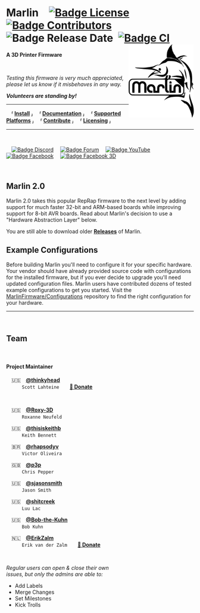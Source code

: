 
# Marlin [![Badge License]][License] [![Badge Contributors]][Contributors] ![Badge Release Date] [![Badge CI]][CI] <img align = 'right' width = 175 src = 'buildroot/share/pixmaps/logo/marlin-250.png'/>

**A 3D Printer Firmware**

<br>

*Testing this firmware is very much appreciated, <br>
please let us know if it misbehaves in any way.*

***Volunteers are standing by!***

---

 **⸢ [Install] ⸥**
 **⸢ [Documentation] ⸥**
 **⸢ [Supported Platforms] ⸥**
 **⸢ [Contribute] ⸥**
 **⸢ [Licensing] ⸥**

---

<br>

 [![Badge Discord]][Discord]
 [![Badge Forum]][Forum]
 [![Badge YouTube]][YouTube]
 [![Badge Facebook]][Facebook]
 [![Badge Facebook 3D]][Facebook 3D]

<br>




## Marlin 2.0

Marlin 2.0 takes this popular RepRap firmware to the next level by adding support for much faster 32-bit and ARM-based boards while improving support for 8-bit AVR boards. Read about Marlin's decision to use a "Hardware Abstraction Layer" below.

You are still able to download older **[Releases]** of Marlin.

## Example Configurations

Before building Marlin you'll need to configure it for your specific hardware. Your vendor should have already provided source code with configurations for the installed firmware, but if you ever decide to upgrade you'll need updated configuration files. Marlin users have contributed dozens of tested example configurations to get you started. Visit the [MarlinFirmware/Configurations][Configurations] repository to find the right configuration for your hardware.

---

<br>

## Team

<br>

#### Project Maintainer

 🇺🇸 **[@thinkyhead]** <br>
   `Scott Lahteine`  **[🎁 Donate][Donate Scott]**
   
<br>

 🇺🇸 **[@Roxy-3D]** <br>
   `Roxanne Neufeld`

 🇺🇸 **[@thisiskeithb]** <br>
   `Keith Bennett`
 
 🇧🇷 **[@rhapsodyv]** <br>
   `Victor Oliveira`

 🇬🇧 **[@p3p]** <br>
   `Chris Pepper`
 
 🇺🇸 **[@sjasonsmith]** <br>
   `Jason Smith`
 
 🇺🇸 **[@shitcreek]** <br>
   `Luu Lac`
 
 🇺🇸 **[@Bob-the-Kuhn]** <br>
   `Bob Kuhn`
 
 🇳🇱 **[@ErikZalm]** <br>
   `Erik van der Zalm`  **[🎁 Donate][Donate Erik]**

<br>

*Regular users can open & close their own* <br>
*issues, but only the admins are able to:*

- Add Labels
- Merge Changes
- Set Milestones
- Kick Trolls

<br>

<!----------------------------------------------------------------------------->

[Badge Contributors]: https://img.shields.io/github/contributors/marlinfirmware/marlin.svg?style=flat
[Badge Release Date]: https://img.shields.io/github/release-date/marlinfirmware/marlin.svg?style=flat
[Badge Facebook]: https://img.shields.io/badge/Firmware-1877F2?style=for-the-badge&logo=facebook&logoColor=white
[Badge Facebook 3D]: https://img.shields.io/badge/3D_Printer-1877F2?style=for-the-badge&logo=facebook&logoColor=white
[Badge Discord]: https://img.shields.io/badge/Discord-7289DA?style=for-the-badge&logo=discord&logoColor=white
[Badge YouTube]: https://img.shields.io/badge/Guides-FF0000?style=for-the-badge&logo=youtube&logoColor=white
[Badge License]: https://img.shields.io/badge/GPLv3-blue.svg?style=flat
[Badge Forum]: https://img.shields.io/badge/Forum-76B900?style=for-the-badge&logo=&logoColor=white
[Badge CI]: https://github.com/MarlinFirmware/Marlin/workflows/CI/badge.svg?branch=bugfix-2.0.x

[Supported Platforms]: docs/Platforms.md
[Contribute]: docs/Contribute.md
[Licensing]: docs/Licensing.md
[Install]: docs/Install.md
[License]: LICENSE


[CI]: https://github.com/MarlinFirmware/Marlin/actions
[Contributors]: https://github.com/MarlinFirmware/Marlin/graphs/contributors
[Releases]: https://github.com/MarlinFirmware/Marlin/releases
[bugfix-2.0.x]: https://github.com/MarlinFirmware/Marlin/tree/bugfix-2.0.x
[Issues]: https://github.com/MarlinFirmware/Marlin/issues


[Documentation]: https://marlinfw.org/
[Configurations]: https://github.com/MarlinFirmware/Configurations
[Coding Standards]: http://marlinfw.org/docs/development/coding_standards.html


[Discord]: https://discord.gg/n5NJ59y
[Facebook]: https://www.facebook.com/groups/1049718498464482/
[Forum]: https://forums.reprap.org/list.php?415
[Facebook 3D]: https://www.facebook.com/groups/3Dtechtalk/
[YouTube]: https://www.youtube.com/results?search_query=marlin+configuration


[@thisiskeithb]: https://github.com/thisiskeithb
[@Bob-the-Kuhn]: https://github.com/Bob-the-Kuhn
[@sjasonsmith]: https://github.com/sjasonsmith
[@thinkyhead]: https://github.com/thinkyhead
[@rhapsodyv]: https://github.com/rhapsodyv
[@shitcreek]: https://github.com/shitcreek
[@ErikZalm]: https://github.com/ErikZalm
[@Roxy-3D]: https://github.com/Roxy-3D
[@p3p]: https://github.com/p3p


[Donate Scott]: https://www.thinkyhead.com/donate-to-marlin
[Donate Erik]: https://flattr.com/submit/auto?user_id=ErikZalm&url=https://github.com/MarlinFirmware/Marlin&title=Marlin&language=&tags=github&category=software
